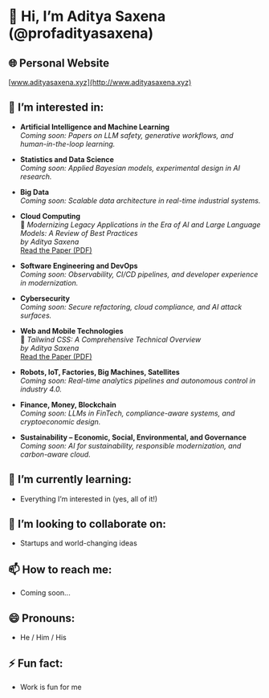 # 👋 Hi, I’m Aditya Saxena (@profadityasaxena)

## 🌐 Personal Website
[www.adityasaxena.xyz](http://www.adityasaxena.xyz)

## 👀 I’m interested in:

- **Artificial Intelligence and Machine Learning**  
  *Coming soon: Papers on LLM safety, generative workflows, and human-in-the-loop learning.*

- **Statistics and Data Science**  
  *Coming soon: Applied Bayesian models, experimental design in AI research.*

- **Big Data**  
  *Coming soon: Scalable data architecture in real-time industrial systems.*

- **Cloud Computing**  
  📘 *Modernizing Legacy Applications in the Era of AI and Large Language Models: A Review of Best Practices*  
  *by Aditya Saxena*  
  [Read the Paper (PDF)](https://github.com/profadityasaxena/Cloud-Legacy-to-Modern/blob/main/Paper.pdf)

- **Software Engineering and DevOps**  
  *Coming soon: Observability, CI/CD pipelines, and developer experience in modernization.*

- **Cybersecurity**  
  *Coming soon: Secure refactoring, cloud compliance, and AI attack surfaces.*

- **Web and Mobile Technologies**  
  📘 *Tailwind CSS: A Comprehensive Technical Overview*  
  *by Aditya Saxena*  
  [Read the Paper (PDF)](https://github.com/profadityasaxena/WebDesign_Tailwind/blob/main/TailwindCSS.pdf)

- **Robots, IoT, Factories, Big Machines, Satellites**  
  *Coming soon: Real-time analytics pipelines and autonomous control in industry 4.0.*

- **Finance, Money, Blockchain**  
  *Coming soon: LLMs in FinTech, compliance-aware systems, and cryptoeconomic design.*

- **Sustainability – Economic, Social, Environmental, and Governance**  
  *Coming soon: AI for sustainability, responsible modernization, and carbon-aware cloud.*

## 🌱 I’m currently learning:
- Everything I’m interested in (yes, all of it!)

## 💞️ I’m looking to collaborate on:
- Startups and world-changing ideas

## 📫 How to reach me:
- Coming soon...

## 😄 Pronouns:
- He / Him / His

## ⚡ Fun fact:
- Work is fun for me

<!---
profadityasaxena/profadityasaxena is a ✨ special ✨ repository because its `README.md` (this file) appears on your GitHub profile.
You can click the Preview link to take a look at your changes.
--->

